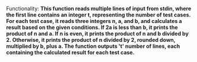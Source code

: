Functionality: **This function reads multiple lines of input from stdin, where the first line contains an integer t, representing the number of test cases. For each test case, it reads three integers n, a, and b, and calculates a result based on the given conditions. If 2a is less than b, it prints the product of n and a. If n is even, it prints the product of n and b divided by 2. Otherwise, it prints the product of n divided by 2, rounded down, multiplied by b, plus a. The function outputs 't' number of lines, each containing the calculated result for each test case.**